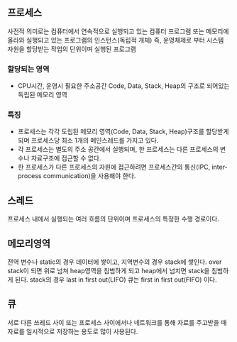 

## 프로세스
사전적 의미로는 컴퓨터에서 연속적으로 실행되고 있는 컴퓨터 프로그램 또는 메모리에 올라와 실행되고 있는 프로그램의 인스턴스(독립적 개체)
즉, 운영체제로 부터 시스템 자원을 할당받는 작업의 단위이며 실행된 프로그램

### 할당되는 영역
- CPU시간, 운영시 필요한 주소공간 Code, Data, Stack, Heap의 구조로 되어있는 독립된 메모리 영역

### 특징
- 프로세스는 각각 도립된 메모리 영역(Code, Data, Stack, Heap)구조를 할당받게 되며 프로세스당 최소 1개의 메인스레드를 가지고 있다.
- 각 프로세스는 별도의 주소 공간에서 실행되며, 한 프로세스는 다른 프로세스의 변수나 자료구조에 접근할 수 없다.
- 한 프로세스가 다른 프로세스의 자원에 접근하려면 프로세스간의 통신(IPC, inter-process communication)을 사용해야 한다.

## 스레드
프로세스 내에서 실행되는 여러 흐름의 단위이며 프로세스의 특정한 수행 경로이다. 

## 메모리영역
전역 변수나 static의 경우 데이터에 쌓이고, 지역변수의 경우 stack에 쌓인다. over stack이 되면 위로 넘쳐 heap영역을 침범하게 되고 heap에서 넘치면 stack을 침범하게 된다. 
stack의 경우 last in first out(LIFO) 큐는 first in first out(FIFO) 이다.

## 큐 
서로 다른 쓰레드 사이 또는 프로세스 사이에서나 네트워크를 통해 자료를 주고받을 때 자료를 일시적으로 저장하는 용도로 많이 사용된다.
